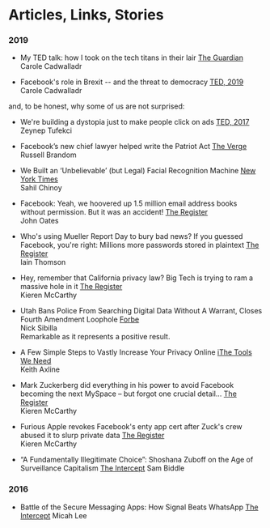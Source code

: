 # Articles, Links, Stories

### 2019

* My TED talk: how I took on the tech titans in their lair
[The Guardian](https://www.theguardian.com/uk-news/2019/apr/21/carole-cadwalladr-ted-tech-google-facebook-zuckerberg-silicon-valley?CMP=share_btn_tw)
<br>Carole Cadwalladr


* Facebook's role in Brexit -- and the threat to democracy
[TED, 2019](https://www.ted.com/talks/carole_cadwalladr_facebook_s_role_in_brexit_and_the_threat_to_democracy)
<br>Carole Cadwalladr

and, to be honest, why some of us are not surprised:
* We're building a dystopia just to make people click on ads
[TED, 2017](https://www.ted.com/talks/zeynep_tufekci_we_re_building_a_dystopia_just_to_make_people_click_on_ads)
<br>Zeynep Tufekci

* Facebook’s new chief lawyer helped write the Patriot Act
[The Verge](https://www.theverge.com/2019/4/22/18511633/facebook-general-counsel-patriot-act-jennifer-newstead)
<br>Russell Brandom

* We Built an ‘Unbelievable’ (but Legal) Facial Recognition Machine
[New York Times](https://www.nytimes.com/interactive/2019/04/16/opinion/facial-recognition-new-york-city.html)
<br>Sahil Chinoy

* Facebook: Yeah, we hoovered up 1.5 million email address books without permission. But it was an accident!
[The Register](https://www.theregister.co.uk/2019/04/18/facebook_hoovered_up_15m_address_books_without_permission/)
<br>John Oates

* Who's using Mueller Report Day to bury bad news? If you guessed Facebook, you're right: Millions more passwords stored in plaintext
[The Register](https://www.theregister.co.uk/2019/04/18/facebook_instagram_passwords/)
<br>Iain Thomson

* Hey, remember that California privacy law? Big Tech is trying to ram a massive hole in it
[The Register](https://www.theregister.co.uk/2019/04/16/ca_privacy_law/)
<br>Kieren McCarthy

* Utah Bans Police From Searching Digital Data Without A Warrant, Closes Fourth Amendment Loophole
[Forbe](https://www.forbes.com/sites/nicksibilla/2019/04/16/utah-bans-police-from-searching-digital-data-without-a-warrant-closes-fourth-amendment-loophole/#3e996b817630)
<br>Nick Sibilla
<br>Remarkable as it represents a positive result.

* A Few Simple Steps to Vastly Increase Your Privacy Online
[iThe Tools We Need](https://thetoolsweneed.com/a-few-simple-steps-to-vastly-increase-your-privacy-online/)
<br>Keith Axline

* Mark Zuckerberg did everything in his power to avoid Facebook becoming the next MySpace – but forgot one crucial detail…
[The Register](https://www.theregister.co.uk/2018/12/20/facebook_disaster/)
<br>Kieren McCarthy

* Furious Apple revokes Facebook's enty app cert after Zuck's crew abused it to slurp private data
[The Register](https://www.theregister.co.uk/2019/01/30/facebook_apple_enterprise_certificate_revocation/)
<br>Kieren McCarthy

* “A Fundamentally Illegitimate Choice”: Shoshana Zuboff on the Age of Surveillance Capitalism
[The Intercept](https://theintercept.com/2019/02/02/shoshana-zuboff-age-of-surveillance-capitalism/)
Sam Biddle

### 2016
* Battle of the Secure Messaging Apps: How Signal Beats WhatsApp
[The Intercept](https://theintercept.com/2016/06/22/battle-of-the-secure-messaging-apps-how-signal-beats-whatsapp/)
Micah Lee

